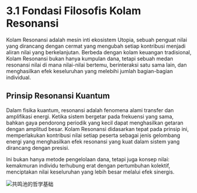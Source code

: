 # 3.1 Fondasi Filosofis Kolam Resonansi

Kolam Resonansi adalah mesin inti ekosistem Utopia, sebuah penguat nilai yang dirancang dengan cermat yang mengubah setiap kontribusi menjadi aliran nilai yang berkelanjutan. Berbeda dengan kolam keuangan tradisional, Kolam Resonansi bukan hanya kumpulan dana, tetapi sebuah medan resonansi nilai di mana nilai-nilai bertemu, berinteraksi satu sama lain, dan menghasilkan efek keseluruhan yang melebihi jumlah bagian-bagian individual.

## Prinsip Resonansi Kuantum

Dalam fisika kuantum, resonansi adalah fenomena alami transfer dan amplifikasi energi. Ketika sistem bergetar pada frekuensi yang sama, bahkan gaya pendorong periodik yang kecil dapat menghasilkan getaran dengan amplitud besar. Kolam Resonansi didasarkan tepat pada prinsip ini, memperlakukan kontribusi nilai setiap peserta sebagai jenis gelombang energi yang menghasilkan efek resonansi yang kuat dalam sistem yang dirancang dengan presisi.

Ini bukan hanya metode pengelolaan dana, tetapi juga konsep nilai: kemakmuran individu terhubung erat dengan pertumbuhan kolektif, menciptakan nilai keseluruhan yang lebih besar melalui efek sinergis.

![共鸣池的哲学基础](/images/图1.svg)